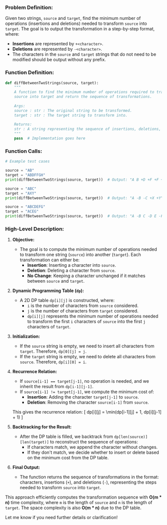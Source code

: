 ### Problem Definition:
Given two strings, `source` and `target`, find the minimum number of operations (insertions and deletions) needed to transform `source` into `target`. The goal is to output the transformation in a step-by-step format, where:
- **Insertions** are represented by `+<character>`.
- **Deletions** are represented by `-<character>`.
- The characters in the `source` and `target` strings that do not need to be modified should be output without any prefix.

### Function Definition:

```python
def diffBetweenTwoStrings(source, target):
    """
    A function to find the minimum number of operations required to transform
    source into target and return the sequence of transformations.
    
    Args:
    source : str : The original string to be transformed.
    target : str : The target string to transform into.
    
    Returns:
    str : A string representing the sequence of insertions, deletions, and unchanged characters.
    """
    pass  # Implementation goes here
```

### Function Calls:

```python
# Example test cases

source = "AB"
target = "ABDFFGH"
print(diffBetweenTwoStrings(source, target))  # Output: "A B +D +F +F +G +H"

source = "ABC"
target = "AXY"
print(diffBetweenTwoStrings(source, target))  # Output: "A -B -C +X +Y"

source = "ABCDEFG"
target = "ACEG"
print(diffBetweenTwoStrings(source, target))  # Output: "A -B C -D E -F G"
```

### High-Level Description:

1. **Objective:**
   - The goal is to compute the minimum number of operations needed to transform one string (`source`) into another (`target`). Each transformation can either be:
     - **Insertion**: Inserting a character into `source`.
     - **Deletion**: Deleting a character from `source`.
     - **No Change**: Keeping a character unchanged if it matches between `source` and `target`.

2. **Dynamic Programming Table (`dp`):**
   - A 2D DP table `dp[i][j]` is constructed, where:
     - `i` is the number of characters from `source` considered.
     - `j` is the number of characters from `target` considered.
     - `dp[i][j]` represents the minimum number of operations needed to transform the first `i` characters of `source` into the first `j` characters of `target`.

3. **Initialization:**
   - If the `source` string is empty, we need to insert all characters from `target`. Therefore, `dp[0][j] = j`.
   - If the `target` string is empty, we need to delete all characters from `source`. Therefore, `dp[i][0] = i`.

4. **Recurrence Relation:**
   - If `source[i-1] == target[j-1]`, no operation is needed, and we inherit the result from `dp[i-1][j-1]`.
   - If `source[i-1] != target[j-1]`, we compute the minimum cost of:
     - **Insertion**: Adding the character `target[j-1]` to `source`.
     - **Deletion**: Removing the character `source[i-1]` from `source`.

   This gives the recurrence relation:
   \[
   dp[i][j] = \min(dp[i-1][j] + 1, dp[i][j-1] + 1)
   \]

5. **Backtracking for the Result:**
   - After the DP table is filled, we backtrack from `dp[len(source)][len(target)]` to reconstruct the sequence of operations:
     - If characters match, we append the character without changes.
     - If they don't match, we decide whether to insert or delete based on the minimum cost from the DP table.

6. **Final Output:**
   - The function returns the sequence of transformations in the format: characters, insertions (`+`), and deletions (`-`), representing the steps needed to transform `source` into `target`.

This approach efficiently computes the transformation sequence with **O(m * n)** time complexity, where `m` is the length of `source` and `n` is the length of `target`. The space complexity is also **O(m * n)** due to the DP table.

Let me know if you need further details or clarification!
